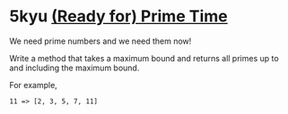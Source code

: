 #  5kyu [(Ready for) Prime Time](https://www.codewars.com/kata/521ef596c106a935c0000519/train/python/67817317ba4e03f7ccc00977)

We need prime numbers and we need them now!

Write a method that takes a maximum bound and returns all primes up to and including the maximum bound.

For example,
```
11 => [2, 3, 5, 7, 11]
```

